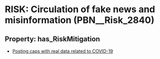 # RISK: __Circulation of fake news and misinformation__ (PBN__Risk_2840)

## Property: has_RiskMitigation

* [Posting caps with real data related to COVID-19](PBN__Mitigation_972)


